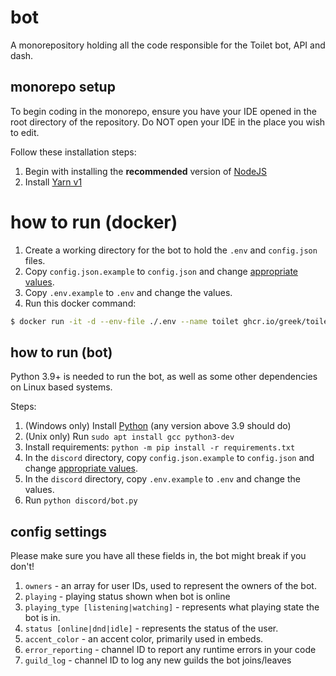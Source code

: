 # bot

A monorepository holding all the code responsible for the Toilet bot, API and dash.

## monorepo setup

To begin coding in the monorepo, ensure you have your IDE opened in the root
directory of the repository. Do NOT open your IDE in the place you wish to edit.

Follow these installation steps:

1. Begin with installing the **recommended** version of [NodeJS](https://nodejs.org/en/)
2. Install [Yarn v1](https://classic.yarnpkg.com/en/docs/install)

# how to run (docker)

1. Create a working directory for the bot to hold the `.env` and `config.json` files.
2. Copy `config.json.example` to `config.json`
   and change [appropriate values][values].
3. Copy `.env.example` to `.env` and change the values.
4. Run this docker command:
```sh
$ docker run -it -d --env-file ./.env --name toilet ghcr.io/greek/toilet-bot:master
```

## how to run (bot)

Python 3.9+ is needed to run the bot, as well as some other dependencies on
Linux based systems.

Steps:

1. (Windows only) Install [Python][python] (any version above 3.9 should do)
2. (Unix only) Run `sudo apt install gcc python3-dev`
3. Install requirements: `python -m pip install -r requirements.txt`
4. In the `discord` directory, copy `config.json.example` to `config.json`
   and change [appropriate values][values].
5. In the `discord` directory, copy `.env.example` to `.env` and change the values.
6. Run `python discord/bot.py`

## config settings

Please make sure you have all these fields in, the bot might break if you don't!

1. `owners` - an array for user IDs, used to represent the owners of the bot.
2. `playing` - playing status shown when bot is online
3. `playing_type [listening|watching]` - represents what playing state the bot
   is in.
4. `status [online|dnd|idle]` - represents the status of the user.
5. `accent_color` - an accent color, primarily used in embeds.
6. `error_reporting` - channel ID to report any runtime errors in your code
7. `guild_log` - channel ID to log any new guilds the bot joins/leaves

[python]: https://www.python.org/
[values]: #config-settings
